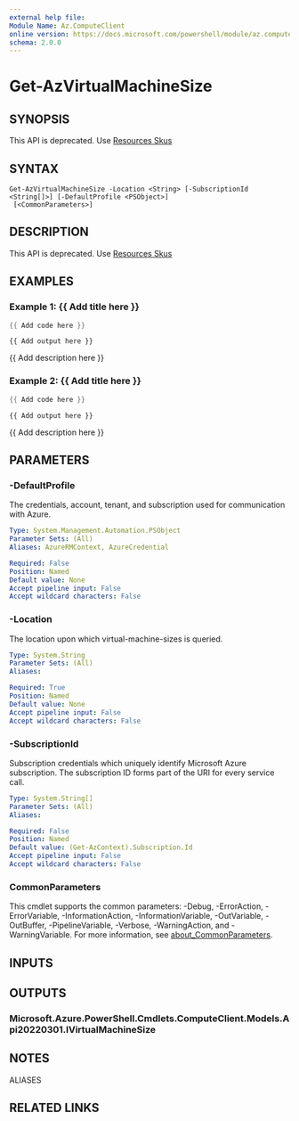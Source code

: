 ```yaml
---
external help file:
Module Name: Az.ComputeClient
online version: https://docs.microsoft.com/powershell/module/az.computeclient/get-azvirtualmachinesize
schema: 2.0.0
---
```


# Get-AzVirtualMachineSize

## SYNOPSIS
This API is deprecated.
Use [Resources Skus](https://docs.microsoft.com/rest/api/compute/resourceskus/list)

## SYNTAX

```
Get-AzVirtualMachineSize -Location <String> [-SubscriptionId <String[]>] [-DefaultProfile <PSObject>]
 [<CommonParameters>]
```

## DESCRIPTION
This API is deprecated.
Use [Resources Skus](https://docs.microsoft.com/rest/api/compute/resourceskus/list)

## EXAMPLES

### Example 1: {{ Add title here }}
```powershell
{{ Add code here }}
```

```output
{{ Add output here }}
```

{{ Add description here }}

### Example 2: {{ Add title here }}
```powershell
{{ Add code here }}
```

```output
{{ Add output here }}
```

{{ Add description here }}

## PARAMETERS

### -DefaultProfile
The credentials, account, tenant, and subscription used for communication with Azure.

```yaml
Type: System.Management.Automation.PSObject
Parameter Sets: (All)
Aliases: AzureRMContext, AzureCredential

Required: False
Position: Named
Default value: None
Accept pipeline input: False
Accept wildcard characters: False
```

### -Location
The location upon which virtual-machine-sizes is queried.

```yaml
Type: System.String
Parameter Sets: (All)
Aliases:

Required: True
Position: Named
Default value: None
Accept pipeline input: False
Accept wildcard characters: False
```

### -SubscriptionId
Subscription credentials which uniquely identify Microsoft Azure subscription.
The subscription ID forms part of the URI for every service call.

```yaml
Type: System.String[]
Parameter Sets: (All)
Aliases:

Required: False
Position: Named
Default value: (Get-AzContext).Subscription.Id
Accept pipeline input: False
Accept wildcard characters: False
```

### CommonParameters
This cmdlet supports the common parameters: -Debug, -ErrorAction, -ErrorVariable, -InformationAction, -InformationVariable, -OutVariable, -OutBuffer, -PipelineVariable, -Verbose, -WarningAction, and -WarningVariable. For more information, see [about_CommonParameters](http://go.microsoft.com/fwlink/?LinkID=113216).

## INPUTS

## OUTPUTS

### Microsoft.Azure.PowerShell.Cmdlets.ComputeClient.Models.Api20220301.IVirtualMachineSize

## NOTES

ALIASES

## RELATED LINKS

